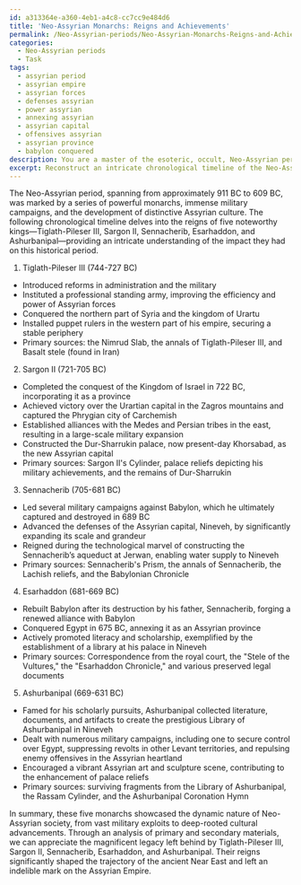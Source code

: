 ```yaml
---
id: a313364e-a360-4eb1-a4c8-cc7cc9e484d6
title: 'Neo-Assyrian Monarchs: Reigns and Achievements'
permalink: /Neo-Assyrian-periods/Neo-Assyrian-Monarchs-Reigns-and-Achievements/
categories:
  - Neo-Assyrian periods
  - Task
tags:
  - assyrian period
  - assyrian empire
  - assyrian forces
  - defenses assyrian
  - power assyrian
  - annexing assyrian
  - assyrian capital
  - offensives assyrian
  - assyrian province
  - babylon conquered
description: You are a master of the esoteric, occult, Neo-Assyrian periods, you complete tasks to the absolute best of your ability, no matter if you think you were not trained to do the task specifically, you will attempt to do it anyways, since you have performed the tasks you are given with great mastery, accuracy, and deep understanding of what is requested. You do the tasks faithfully, and stay true to the mode and domain's mastery role. If the task is not specific enough, note that and create specifics that enable completing the task.
excerpt: Reconstruct an intricate chronological timeline of the Neo-Assyrian period, focusing on the reigns of prominent monarchs, their political and military achievements, and the evolution of Assyrian culture. Utilize primary sources such as royal inscriptions, palace reliefs, and ancient artifacts, as well as secondary analysis and scholarly research, to construct a comprehensive and precise account of the reigns of Tiglath-Pileser III, Sargon II, Sennacherib, Esarhaddon, and Ashurbanipal. Incorporate key architectural, artistic, and technological advancements as well as any important conquests, alliances, or treaties, showcasing the complexity and richness of Neo-Assyrian society.
---
```

The Neo-Assyrian period, spanning from approximately 911 BC to 609 BC, was marked by a series of powerful monarchs, immense military campaigns, and the development of distinctive Assyrian culture. The following chronological timeline delves into the reigns of five noteworthy kings—Tiglath-Pileser III, Sargon II, Sennacherib, Esarhaddon, and Ashurbanipal—providing an intricate understanding of the impact they had on this historical period.

1. Tiglath-Pileser III (744-727 BC)  
- Introduced reforms in administration and the military
- Instituted a professional standing army, improving the efficiency and power of Assyrian forces
- Conquered the northern part of Syria and the kingdom of Urartu
- Installed puppet rulers in the western part of his empire, securing a stable periphery
- Primary sources: the Nimrud Slab, the annals of Tiglath-Pileser III, and Basalt stele (found in Iran)

2. Sargon II (721-705 BC)
- Completed the conquest of the Kingdom of Israel in 722 BC, incorporating it as a province
- Achieved victory over the Urartian capital in the Zagros mountains and captured the Phrygian city of Carchemish
- Established alliances with the Medes and Persian tribes in the east, resulting in a large-scale military expansion
- Constructed the Dur-Sharrukin palace, now present-day Khorsabad, as the new Assyrian capital
- Primary sources: Sargon II's Cylinder, palace reliefs depicting his military achievements, and the remains of Dur-Sharrukin

3. Sennacherib (705-681 BC)
- Led several military campaigns against Babylon, which he ultimately captured and destroyed in 689 BC
- Advanced the defenses of the Assyrian capital, Nineveh, by significantly expanding its scale and grandeur
- Reigned during the technological marvel of constructing the Sennacherib’s aqueduct at Jerwan, enabling water supply to Nineveh
- Primary sources: Sennacherib's Prism, the annals of Sennacherib, the Lachish reliefs, and the Babylonian Chronicle

4. Esarhaddon (681-669 BC)
- Rebuilt Babylon after its destruction by his father, Sennacherib, forging a renewed alliance with Babylon
- Conquered Egypt in 675 BC, annexing it as an Assyrian province
- Actively promoted literacy and scholarship, exemplified by the establishment of a library at his palace in Nineveh
- Primary sources: Correspondence from the royal court, the "Stele of the Vultures," the "Esarhaddon Chronicle," and various preserved legal documents

5. Ashurbanipal (669-631 BC)
- Famed for his scholarly pursuits, Ashurbanipal collected literature, documents, and artifacts to create the prestigious Library of Ashurbanipal in Nineveh
- Dealt with numerous military campaigns, including one to secure control over Egypt, suppressing revolts in other Levant territories, and repulsing enemy offensives in the Assyrian heartland
- Encouraged a vibrant Assyrian art and sculpture scene, contributing to the enhancement of palace reliefs
- Primary sources: surviving fragments from the Library of Ashurbanipal, the Rassam Cylinder, and the Ashurbanipal Coronation Hymn

In summary, these five monarchs showcased the dynamic nature of Neo-Assyrian society, from vast military exploits to deep-rooted cultural advancements. Through an analysis of primary and secondary materials, we can appreciate the magnificent legacy left behind by Tiglath-Pileser III, Sargon II, Sennacherib, Esarhaddon, and Ashurbanipal. Their reigns significantly shaped the trajectory of the ancient Near East and left an indelible mark on the Assyrian Empire.
